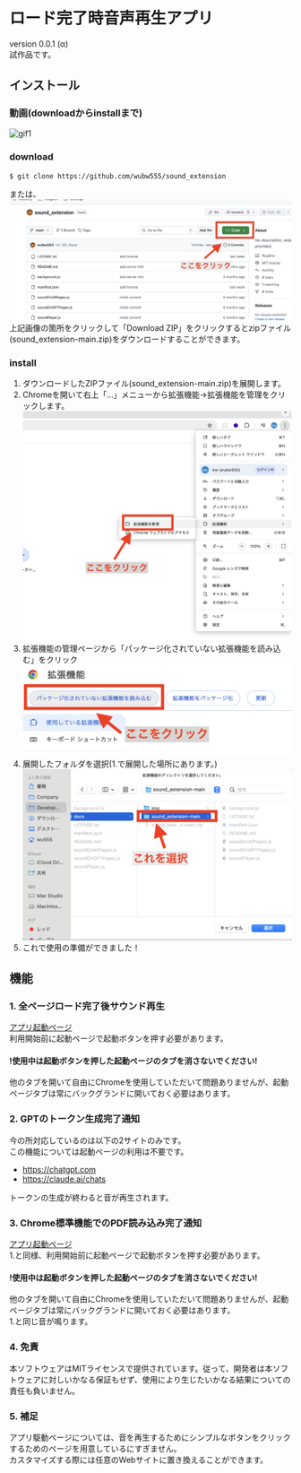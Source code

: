 # ロード完了時音声再生アプリ
version 0.0.1 (α)  
試作品です。
## インストール
### 動画(downloadからinstallまで)
![gif1](docs/gif/gif1.gif)
### download
```
$ git clone https://github.com/wubw555/sound_extension
```
または、  
![img1](docs/img/img1.png)
上記画像の箇所をクリックして「Download ZIP」をクリックするとzipファイル(sound_extension-main.zip)をダウンロードすることができます。

### install
1. ダウンロードしたZIPファイル(sound_extension-main.zip)を展開します。
2. Chromeを開いて右上「...」メニューから拡張機能->拡張機能を管理をクリックします。
![img2](docs/img/img2.png)
3. 拡張機能の管理ページから「パッケージ化されていない拡張機能を読み込む」をクリック
![img3](docs/img/img3.png)
4. 展開したフォルダを選択(1.で展開した場所にあります。)
![img4](docs/img/img4.png)
5. これで使用の準備ができました！

## 機能
### 1. 全ページロード完了後サウンド再生
[アプリ起動ページ](https://progress-sound.an.r.appspot.com/)  
利用開始前に起動ページで起動ボタンを押す必要があります。  
#### **!使用中は起動ボタンを押した起動ページのタブを消さないでください!**  
他のタブを開いて自由にChromeを使用していただいて問題ありませんが、起動ページタブは常にバックグランドに開いておく必要はあります。

### 2. GPTのトークン生成完了通知
今の所対応しているのは以下の2サイトのみです。  
この機能については起動ページの利用は不要です。

- https://chatgpt.com
- https://claude.ai/chats

トークンの生成が終わると音が再生されます。

### 3. Chrome標準機能でのPDF読み込み完了通知
[アプリ起動ページ](https://progress-sound.an.r.appspot.com/)  
1.と同様、利用開始前に起動ページで起動ボタンを押す必要があります。  
#### **!使用中は起動ボタンを押した起動ページのタブを消さないでください!**  
他のタブを開いて自由にChromeを使用していただいて問題ありませんが、起動ページタブは常にバックグランドに開いておく必要はあります。  
1.と同じ音が鳴ります。

### 4. 免責
本ソフトウェアはMITライセンスで提供されています。従って、開発者は本ソフトウェアに対しいかなる保証もせず、使用により生じたいかなる結果についての責任も負いません。

### 5. 補足
アプリ駆動ページについては、音を再生するためにシンプルなボタンをクリックするためのページを用意しているにすぎません。  
カスタマイズする際には任意のWebサイトに置き換えることができます。
